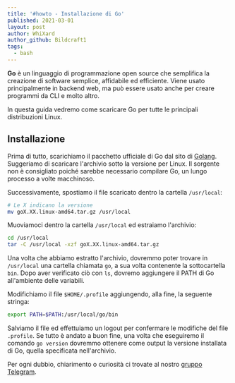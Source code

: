 ```yaml
---
title: '#howto - Installazione di Go'
published: 2021-03-01
layout: post
author: WhiXard
author_github: Bildcraft1
tags:
  - bash
---
```

**Go** è un linguaggio di programmazione open source che semplifica la creazione di software semplice, affidabile ed efficiente. Viene usato principalmente in backend web, ma può essere usato anche per creare programmi da CLI e molto altro.

In questa guida vedremo come scaricare Go per tutte le principali distribuzioni Linux.

## Installazione
Prima di tutto, scarichiamo il pacchetto ufficiale di Go dal sito di [Golang](https://golang.org/dl/). Suggeriamo di scaricare l'archivio sotto la versione per Linux. Il sorgente non è consigliato poiché sarebbe necessario compilare Go, un lungo processo a volte macchinoso.

Successivamente, spostiamo il file scaricato dentro la cartella `/usr/local`:
```bash
# Le X indicano la versione
mv goX.XX.linux-amd64.tar.gz /usr/local
```

Muoviamoci dentro la cartella `/usr/local` ed estraiamo l'archivio:

```bash
cd /usr/local
tar -C /usr/local -xzf goX.XX.linux-amd64.tar.gz
```

Una volta che abbiamo estratto l'archivio, dovremmo poter trovare in `/usr/local` una cartella chiamata `go`, a sua volta contenente la sottocartella `bin`. Dopo aver verificato ciò con `ls`, dovremo aggiungere il PATH di Go all'ambiente delle variabili.

Modifichiamo il file `$HOME/.profile` aggiungendo, alla fine, la seguente stringa:

```bash
export PATH=$PATH:/usr/local/go/bin
```

Salviamo il file ed effettuiamo un logout per confermare le modifiche del file `.profile`. Se tutto è andato a buon fine, una volta che eseguiremo il comando `go version` dovremmo ottenere come output la versione installata di Go, quella specificata nell'archivio.

Per ogni dubbio, chiarimento o curiosità ci trovate al nostro <a href="https://t.me/linuxpeople">gruppo Telegram</a>.
